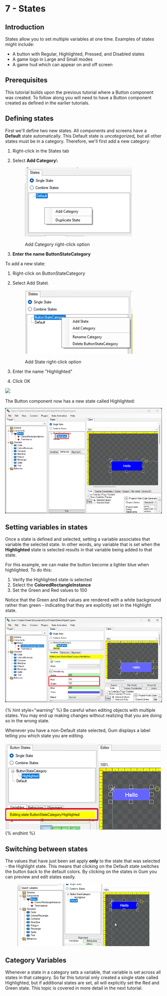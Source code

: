 # 7 - States

## Introduction

States allow you to set multiple variables at one time. Examples of states might include:

* A button with Regular, Highlighted, Pressed, and Disabled states
* A game logo in Large and Small modes
* A game hud which can appear on and off screen

## Prerequisites

This tutorial builds upon the previous tutorial where a Button component was created. To follow along you will need to have a Button component created as defined in the earlier tutorials.

## Defining states

First we'll define two new states. All components and screens have a **Default** state automatically. This Default state is _uncategorize&#x64;**,**_ but all other states must be in a category. Therefore, we'll first add a new category:

1. Right-click in the States tab
2.  Select **Add Category**\


    <figure><img src="../.gitbook/assets/image (67).png" alt=""><figcaption><p>Add Category right-click option</p></figcaption></figure>
3. **Enter the name ButtonStateCategory**

&#x20;To add a new state:

1. Right-click on ButtonStateCategory
2.  Select Add State\


    <figure><img src="../.gitbook/assets/image (68).png" alt=""><figcaption><p>Add State right-click option</p></figcaption></figure>
3. Enter the name "Highlighted"
4. Click OK

![](<../.gitbook/assets/GumEnterStateName (1).PNG>)

The Button component now has a new state called Highlighted:

![](<../.gitbook/assets/30_14 35 35.png>)

## Setting variables in states

Once a state is defined and selected, setting a variable associates that variable the selected state. In other words, any variable that is set when the **Highlighted** state is selected results in that variable being added to that state.

For this example, we can make the button become a lighter blue when highlighted. To do this:

1. Verify the Highlighted state is selected
2. Select the **ColoredRectangleInstance**
3. Set the Green and Red values to 100

Notice that the Green and Red values are rendered with a white background rather than green - indicating that they are explicitly set in the Highlight state.

![Red and Green Variables in Highlighted State](<../.gitbook/assets/30_14 37 18.png>)

{% hint style="warning" %}
Be careful when editing objects with multiple states. You may end up making changes without realizing that you are doing so in the wrong state.

Whenever you have a non-Default state selected, Gum displays a label telling you which state you are editing.\
\
![](<../.gitbook/assets/image (3).png>)
{% endhint %}

## Switching between states

The values that have just been set apply **only** to the state that was selected - the Highlight state. This means that clicking on the Default state switches the button back to the default colors. By clicking on the states in Gum you can preview and edit states easily.

<figure><img src="../.gitbook/assets/09_06 03 53.gif" alt=""><figcaption></figcaption></figure>

## Category Variables

Whenever a state in a category sets a variable, that variable is set across all states in that category. So far this tutorial only created a single state called Highlighted, but if additional states are set, all will explicitly set the Red and Green state. This topic is covered in more detail in the next tutorial.
